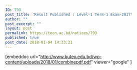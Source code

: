 ```yaml
---
ID: 793
post_title: 'Result Published : Level-1 Term-1 Exam-2017'
author: ""
post_excerpt: ""
layout: post
permalink: https://tecn.ac.bd/notices/793
published: true
post_date: 2018-01-04 14:33:21
---
```

[embeddoc url="http://www.butex.edu.bd/wp-content/uploads/2018/01/combinepdf.pdf" viewer="google" ]